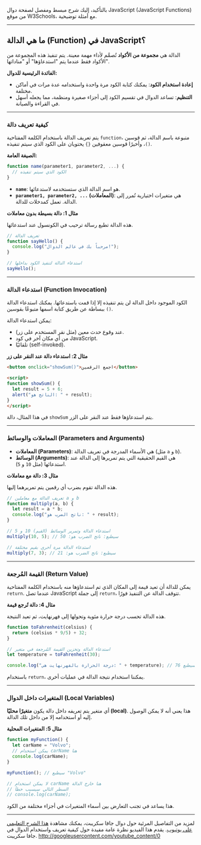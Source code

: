 بالتأكيد، إليك شرح مبسط ومفصل لصفحة دوال JavaScript (JavaScript Functions) من موقع W3Schools، مع أمثلة توضيحية.

-----

## ما هي الدالة (Function) في JavaScript؟

الدالة هي **مجموعة من الأكواد** تُصمَّم لأداء مهمة معينة. يتم تنفيذ هذه المجموعة من الأكواد فقط عندما يتم "استدعاؤها" أو "مناداتها".

**الفائدة الرئيسية للدوال:**

  * **إعادة استخدام الكود**: يمكنك كتابة الكود مرة واحدة واستخدامه عدة مرات في أماكن مختلفة.
  * **التنظيم**: تساعد الدوال في تقسيم الكود إلى أجزاء صغيرة ومنظمة، مما يجعله أسهل في القراءة والصيانة.

-----

### كيفية تعريف دالة

يتم تعريف الدالة باستخدام الكلمة المفتاحية `function`، متبوعة باسم الدالة، ثم قوسين `()`، وأخيرًا قوسين معقوفين `{}` يحتويان على الكود الذي سيتم تنفيذه.

**الصيغة العامة:**

```javascript
function name(parameter1, parameter2, ...) {
  // الكود الذي سيتم تنفيذه
}
```

  * **`name`**: هو اسم الدالة الذي ستستخدمه لاستدعائها.
  * **`parameter1, parameter2, ...` (المعاملات)**: هي متغيرات اختيارية تُمرر إلى الدالة. تعمل كمدخلات للدالة.

**مثال 1: دالة بسيطة بدون معاملات**

هذه الدالة تطبع رسالة ترحيب في الكونسول عند استدعائها.

```javascript
// تعريف الدالة
function sayHello() {
  console.log("مرحباً بك في عالم الدوال!");
}

// استدعاء الدالة لتنفيذ الكود بداخلها
sayHello();
```

-----

### استدعاء الدالة (Function Invocation)

الكود الموجود داخل الدالة لن يتم تنفيذه إلا إذا قمت باستدعائها. يمكنك استدعاء الدالة ببساطة عن طريق كتابة اسمها متبوعًا بقوسين `()`.

يمكن استدعاء الدالة:

  * عند وقوع حدث معين (مثل نقر المستخدم على زر).
  * من أي مكان آخر في كود JavaScript.
  * تلقائيًا (self-invoked).

**مثال 2: استدعاء دالة عند النقر على زر**

```html
<button onclick="showSum()">اجمع الرقمين</button>

<script>
function showSum() {
  let result = 5 + 6;
  alert("الناتج هو: " + result);
}
</script>
```

في هذا المثال، دالة `showSum` يتم استدعاؤها فقط عند النقر على الزر.

-----

### المعاملات والوسائط (Parameters and Arguments)

  * **المعاملات (Parameters)**: هي الأسماء المدرجة في تعريف الدالة (مثل `a` و `b`).
  * **الوسائط (Arguments)**: هي القيم الحقيقية التي يتم تمريرها إلى الدالة عند استدعائها (مثل `10` و `5`).

**مثال 3: دالة مع معاملات**

هذه الدالة تقوم بضرب أي رقمين يتم تمريرهما إليها.

```javascript
// تعريف الدالة مع معاملين a و b
function multiply(a, b) {
  let result = a * b;
  console.log("ناتج الضرب هو: " + result);
}

// استدعاء الدالة وتمرير الوسائط (القيم) 10 و 5
multiply(10, 5); // سيطبع: ناتج الضرب هو: 50

// استدعاء الدالة مرة أخرى بقيم مختلفة
multiply(7, 3); // سيطبع: ناتج الضرب هو: 21
```

-----

### القيمة المُرجعة (Return Value)

يمكن للدالة أن تعيد قيمة إلى المكان الذي تم استدعاؤها منه باستخدام الكلمة المفتاحية `return`. عندما تصل JavaScript إلى جملة `return`، تتوقف الدالة عن التنفيذ فورًا.

**مثال 4: دالة تُرجع قيمة**

هذه الدالة تحسب درجة حرارة مئوية وتحولها إلى فهرنهايت، ثم تعيد النتيجة.

```javascript
function toFahrenheit(celsius) {
  return (celsius * 9/5) + 32;
}

// استدعاء الدالة وتخزين القيمة المُرجعة في متغير
let temperature = toFahrenheit(30);

console.log("درجة الحرارة بالفهرنهايت هي: " + temperature); // سيطبع 76
```

باستخدام `return`، يمكننا استخدام نتيجة الدالة في عمليات أخرى.

-----

### المتغيرات داخل الدوال (Local Variables)

أي متغير يتم تعريفه داخل دالة يكون **متغيرًا محليًا (local)**. هذا يعني أنه لا يمكن الوصول إليه أو استخدامه إلا من داخل تلك الدالة.

**مثال 5: المتغيرات المحلية**

```javascript
function myFunction() {
  let carName = "Volvo";
  // يمكن استخدام carName هنا
  console.log(carName);
}

myFunction(); // سيطبع "Volvo"

// لا يمكن استخدام carName هنا خارج الدالة
// السطر التالي سيسبب خطأ
// console.log(carName);
```

هذا يساعد في تجنب التعارض بين أسماء المتغيرات في أجزاء مختلفة من الكود.

-----

لمزيد من التفاصيل المرئية حول دوال جافا سكريبت، يمكنك مشاهدة [هذا الشرح التعليمي على يوتيوب](https://www.youtube.com/watch?v=O1MfgaGkcKU). يقدم هذا الفيديو نظرة عامة مفيدة حول كيفية تعريف واستخدام الدوال في جافا سكريبت.
http://googleusercontent.com/youtube_content/0
